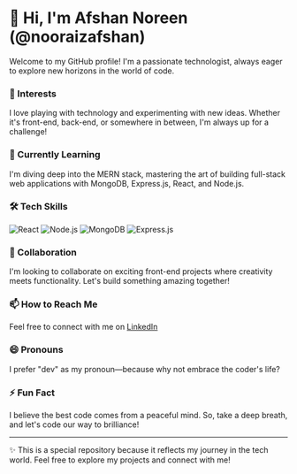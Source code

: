 # 👋 Hi, I'm Afshan Noreen (@nooraizafshan)

Welcome to my GitHub profile! I'm a passionate technologist, always eager to explore new horizons in the world of code.

### 👀 Interests
I love playing with technology and experimenting with new ideas. Whether it's front-end, back-end, or somewhere in between, I'm always up for a challenge!

### 🌱 Currently Learning
I'm diving deep into the MERN stack, mastering the art of building full-stack web applications with MongoDB, Express.js, React, and Node.js.

### 🛠 Tech Skills
![React](https://img.shields.io/badge/-React-61DAFB?logo=react&logoColor=white&style=flat-square)
![Node.js](https://img.shields.io/badge/-Node.js-339933?logo=node.js&logoColor=white&style=flat-square)
![MongoDB](https://img.shields.io/badge/-MongoDB-47A248?logo=mongodb&logoColor=white&style=flat-square)
![Express.js](https://img.shields.io/badge/-Express.js-000000?logo=express&logoColor=white&style=flat-square)


### 💞️ Collaboration
I'm looking to collaborate on exciting front-end projects where creativity meets functionality. Let's build something amazing together!

### 📫 How to Reach Me
Feel free to connect with me on [LinkedIn](https://www.linkedin.com/in/afshan-noreen-6185a5280?utm_source=share&utm_campaign=share_via&utm_content=profile&utm_medium=ios_app )

### 😄 Pronouns
I prefer "dev" as my pronoun—because why not embrace the coder's life?

### ⚡ Fun Fact
I believe the best code comes from a peaceful mind. So, take a deep breath, and let's code our way to brilliance!

---

✨ This is a special repository because it reflects my journey in the tech world. Feel free to explore my projects and connect with me!
